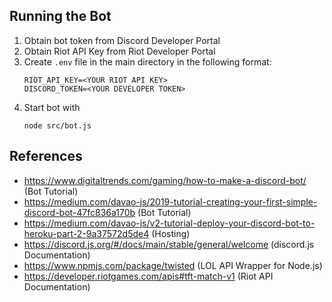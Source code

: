 ## Running the Bot
1) Obtain bot token from Discord Developer Portal
2) Obtain Riot API Key from Riot Developer Portal
3) Create `.env` file in the main directory in the following format:
    ```
    RIOT_API_KEY=<YOUR RIOT API KEY>
    DISCORD_TOKEN=<YOUR DEVELOPER TOKEN>
    ```
4) Start bot with
    ```
    node src/bot.js
    ```

## References
- https://www.digitaltrends.com/gaming/how-to-make-a-discord-bot/ (Bot Tutorial)
- https://medium.com/davao-js/2019-tutorial-creating-your-first-simple-discord-bot-47fc836a170b (Bot Tutorial)
- https://medium.com/davao-js/v2-tutorial-deploy-your-discord-bot-to-heroku-part-2-9a37572d5de4 (Hosting)
- https://discord.js.org/#/docs/main/stable/general/welcome (discord.js Documentation)
- https://www.npmjs.com/package/twisted (LOL API Wrapper for Node.js)
- https://developer.riotgames.com/apis#tft-match-v1 (Riot API Documentation)
